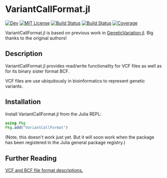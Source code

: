 # VariantCallFormat.jl

<!--
[![Stable](https://img.shields.io/badge/docs-stable-blue.svg)](https://rasmushenningsson.github.io/VariantCallFormat.jl/stable)
-->

[![Dev](https://img.shields.io/badge/docs-dev-blue.svg)](https://rasmushenningsson.github.io/VariantCallFormat.jl/dev)
[![MIT License](https://img.shields.io/badge/license-MIT-green.svg)](https://github.com/rasmushenningsson/VariantCallFormat.jl/blob/main/LICENSE)
[![Build Status](https://github.com/rasmushenningsson/VariantCallFormat.jl/workflows/CI/badge.svg)](https://github.com/rasmushenningsson/VariantCallFormat.jl/actions)
[![Build Status](https://ci.appveyor.com/api/projects/status/github/rasmushenningsson/VariantCallFormat.jl?svg=true)](https://ci.appveyor.com/project/rasmushenningsson/VariantCallFormat-jl)
[![Coverage](https://codecov.io/gh/rasmushenningsson/VariantCallFormat.jl/branch/main/graph/badge.svg)](https://codecov.io/gh/rasmushenningsson/VariantCallFormat.jl)


VariantCallFormat.jl is based on previous work in [GeneticVariation.jl](https://github.com/BioJulia/GeneticVariation.jl).
Big thanks to the original authors!

## Description

VariantCallFormat.jl provides read/write functionality for VCF files as well as
for its binary sister format BCF.

VCF files are use ubiquitously in bioinformatics to represent genetic variants.


## Installation

Install VariantCallFormat.jl from the Julia REPL:

```julia
using Pkg
Pkg.add("VariantCallFormat")
```
(Note, this doesn't work just yet. But it will soon work when the package has
been registered in the Julia general package registry.)

## Further Reading
[VCF and BCF file format descriptions.](https://samtools.github.io/hts-specs/)

